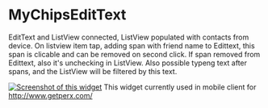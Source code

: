 MyChipsEditText
===============

EditText and ListView connected, ListView populated with contacts from device.
On listview item tap, adding span with friend name to Edittext, this span is clicable and can be removed on second click.
If span removed from Edittext, also it's unchecking in ListView. 
Also possible typeng text after spans, and the ListView will be filtered by this text.

[![Screenshot of this widget](https://github.com/nichtemna/MyChipsEditText/blob/master/additional/2013-06-24%2011.41.11.png)](#features)
This widget currently used in mobile client for http://www.getperx.com/
